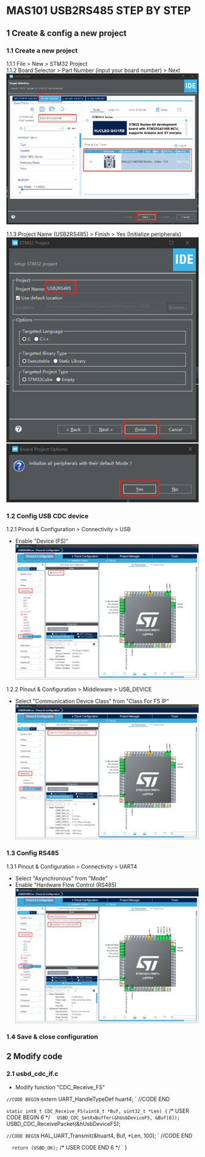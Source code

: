 # MAS101 USB2RS485 STEP BY STEP  

## 1 Create & config a new project  
### 1.1 Create a new project  
1.1.1 File > New > STM32 Project  
1.1.2 Board Selector > Part Number (input your board number) > Next  
![image](1.png) 

1.1.3 Project Name (USB2RS485) > Finish > Yes (Initialize peripherals)  
![image](2.png) 
![image](3.png) 

### 1.2 Config USB CDC device  
1.2.1 Pinout & Configuration > Connectivity > USB  
* Enable "Device (FS)"  
![image](21.png) 

1.2.2 Pinout & Configuration > Middleware > USB_DEVICE  
* Select "Communication Device Class" from "Class For FS IP"  
![image](22.png) 

### 1.3 Config RS485  
1.3.1 Pinout & Configuration > Connectivity > UART4  
* Select "Asynchronous" from "Mode"  
* Enable "Hardware Flow Control (RS485)  
![image](31.png) 

### 1.4 Save & close configuration  

## 2 Modify code  
### 2.1 usbd_cdc_if.c  
* Modify function "CDC_Receive_FS"

` //CODE BEGIN
` extern UART_HandleTypeDef huart4;
` //CODE END

` static int8_t CDC_Receive_FS(uint8_t *Buf, uint32_t *Len) {
` /* USER CODE BEGIN 6 */
`   USBD_CDC_SetRxBuffer(&hUsbDeviceFS, &Buf[0]);
`   USBD_CDC_ReceivePacket(&hUsbDeviceFS);

` //CODE BEGIN
`   HAL_UART_Transmit(&huart4, Buf, *Len, 100);
` //CODE END

`   return (USBD_OK);
` /* USER CODE END 6 */
` }